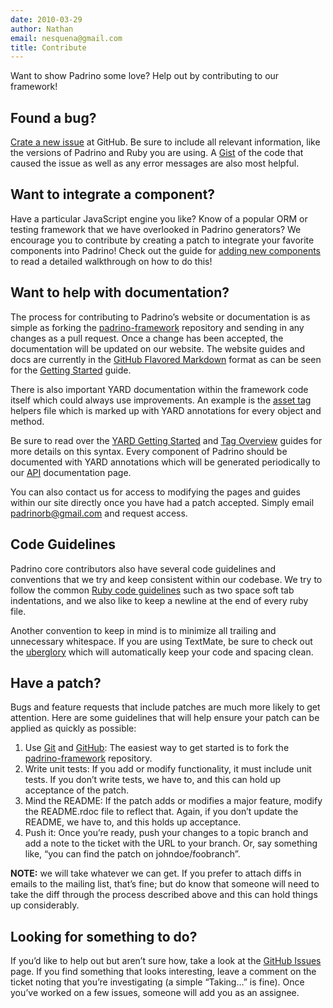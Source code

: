 ```yaml
---
date: 2010-03-29
author: Nathan
email: nesquena@gmail.com
title: Contribute
---
```


Want to show Padrino some love? Help out by contributing to our framework!

## Found a bug?

[Crate a new issue](http://github.com/padrino/padrino-framework/issues) at GitHub. Be sure to include all relevant information, like the versions of Padrino and Ruby you are using. A [Gist](http://gist.github.com/) of the code that caused the issue as well as any error messages are also most helpful.

## Want to integrate a component?

Have a particular JavaScript engine you like? Know of a popular ORM or testing framework that we have overlooked in Padrino generators? We encourage you to contribute by creating a patch to integrate your favorite components into Padrino! Check out the guide for [adding new components](http://www.padrinorb.com/guides/adding-new-components) to read a detailed walkthrough on how to do this!

## Want to help with documentation?

The process for contributing to Padrino’s website or documentation is as simple as forking the [padrino-framework](https://github.com/padrino/padrino-framework) repository and sending in any changes as a pull request. Once a change has been accepted, the documentation will be updated on our website. The website guides and docs are currently in the [GitHub Flavored Markdown](https://help.github.com/articles/github-flavored-markdown) format as can be seen for the [Getting Started](https://github.com/padrino/padrino-framework/blob/master/padrino-docs/guides/getting-started.md) guide.

There is also important YARD documentation within the framework code itself which could always use improvements. An example is the [asset tag](https://github.com/padrino/padrino-framework/blob/master/padrino-helpers/lib/padrino-helpers/asset_tag_helpers.rb) helpers file which is marked up with YARD annotations for every object and method.

Be sure to read over the [YARD Getting Started](http://rubydoc.info/docs/yard/file/docs/GettingStarted.md) and [Tag Overview](http://rubydoc.info/docs/yard/file/docs/Tags.md) guides for more details on this syntax. Every component of Padrino should be documented with YARD annotations which will be generated periodically to our [API](http://www.padrinorb.com/api/Padrino.html) documentation page.

You can also contact us for access to modifying the pages and guides within our site directly once you have had a patch accepted. Simply email <padrinorb@gmail.com> and request access.

## Code Guidelines

Padrino core contributors also have several code guidelines and conventions that we try and keep consistent within our codebase. We try to follow the common [Ruby code guidelines](http://pathfindersoftware.com/2008/10/elements-of-ruby-style) such as two space soft tab indentations, and we also like to keep a newline at the end of every ruby file.

Another convention to keep in mind is to minimize all trailing and unnecessary whitespace. If you are using TextMate, be sure to check out the [uberglory](https://github.com/glennr/uber-glory-tmbundle) which will automatically keep your code and spacing clean.

## Have a patch?

Bugs and feature requests that include patches are much more likely to get attention. Here are some guidelines that will help ensure your patch can be applied as quickly as possible:

1.  Use [Git](http://git-scm.com/) and [GitHub](http://github.com/): The easiest way to get started is to fork the [padrino-framework](http://github.com/padrino/padrino-framework) repository.
2.  Write unit tests: If you add or modify functionality, it must include unit tests. If you don’t write tests, we have to, and this can hold up acceptance of the patch.
3.  Mind the README: If the patch adds or modifies a major feature, modify the README.rdoc file to reflect that. Again, if you don’t update the README, we have to, and this holds up acceptance.
4.  Push it: Once you’re ready, push your changes to a topic branch and add a note to the ticket with the URL to your branch. Or, say something like, “you can find the patch on johndoe/foobranch”.

**NOTE:** we will take whatever we can get. If you prefer to attach diffs in emails to the mailing list, that’s fine; but do know that someone will need to take the diff through the process described above and this can hold things up considerably.

## Looking for something to do?

If you’d like to help out but aren’t sure how, take a look at the [GitHub Issues](http://github.com/padrino/padrino-framework/issues) page. If you find something that looks interesting, leave a comment on the ticket noting that you’re investigating (a simple “Taking…” is fine). Once you’ve worked on a few issues, someone will add you as an assignee.
